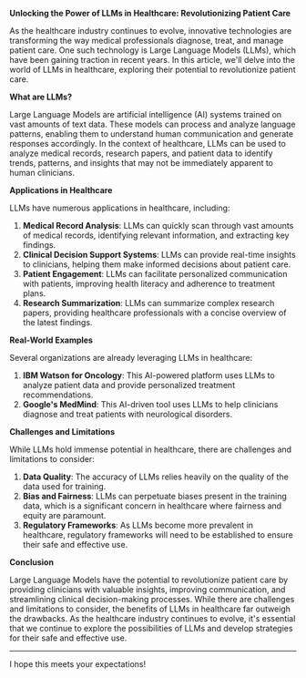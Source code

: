 **Unlocking the Power of LLMs in Healthcare: Revolutionizing Patient Care**

As the healthcare industry continues to evolve, innovative technologies are transforming the way medical professionals diagnose, treat, and manage patient care. One such technology is Large Language Models (LLMs), which have been gaining traction in recent years. In this article, we'll delve into the world of LLMs in healthcare, exploring their potential to revolutionize patient care.

**What are LLMs?**

Large Language Models are artificial intelligence (AI) systems trained on vast amounts of text data. These models can process and analyze language patterns, enabling them to understand human communication and generate responses accordingly. In the context of healthcare, LLMs can be used to analyze medical records, research papers, and patient data to identify trends, patterns, and insights that may not be immediately apparent to human clinicians.

**Applications in Healthcare**

LLMs have numerous applications in healthcare, including:

1. **Medical Record Analysis**: LLMs can quickly scan through vast amounts of medical records, identifying relevant information, and extracting key findings.
2. **Clinical Decision Support Systems**: LLMs can provide real-time insights to clinicians, helping them make informed decisions about patient care.
3. **Patient Engagement**: LLMs can facilitate personalized communication with patients, improving health literacy and adherence to treatment plans.
4. **Research Summarization**: LLMs can summarize complex research papers, providing healthcare professionals with a concise overview of the latest findings.

**Real-World Examples**

Several organizations are already leveraging LLMs in healthcare:

1. **IBM Watson for Oncology**: This AI-powered platform uses LLMs to analyze patient data and provide personalized treatment recommendations.
2. **Google's MedMind**: This AI-driven tool uses LLMs to help clinicians diagnose and treat patients with neurological disorders.

**Challenges and Limitations**

While LLMs hold immense potential in healthcare, there are challenges and limitations to consider:

1. **Data Quality**: The accuracy of LLMs relies heavily on the quality of the data used for training.
2. **Bias and Fairness**: LLMs can perpetuate biases present in the training data, which is a significant concern in healthcare where fairness and equity are paramount.
3. **Regulatory Frameworks**: As LLMs become more prevalent in healthcare, regulatory frameworks will need to be established to ensure their safe and effective use.

**Conclusion**

Large Language Models have the potential to revolutionize patient care by providing clinicians with valuable insights, improving communication, and streamlining clinical decision-making processes. While there are challenges and limitations to consider, the benefits of LLMs in healthcare far outweigh the drawbacks. As the healthcare industry continues to evolve, it's essential that we continue to explore the possibilities of LLMs and develop strategies for their safe and effective use.

---

I hope this meets your expectations!

